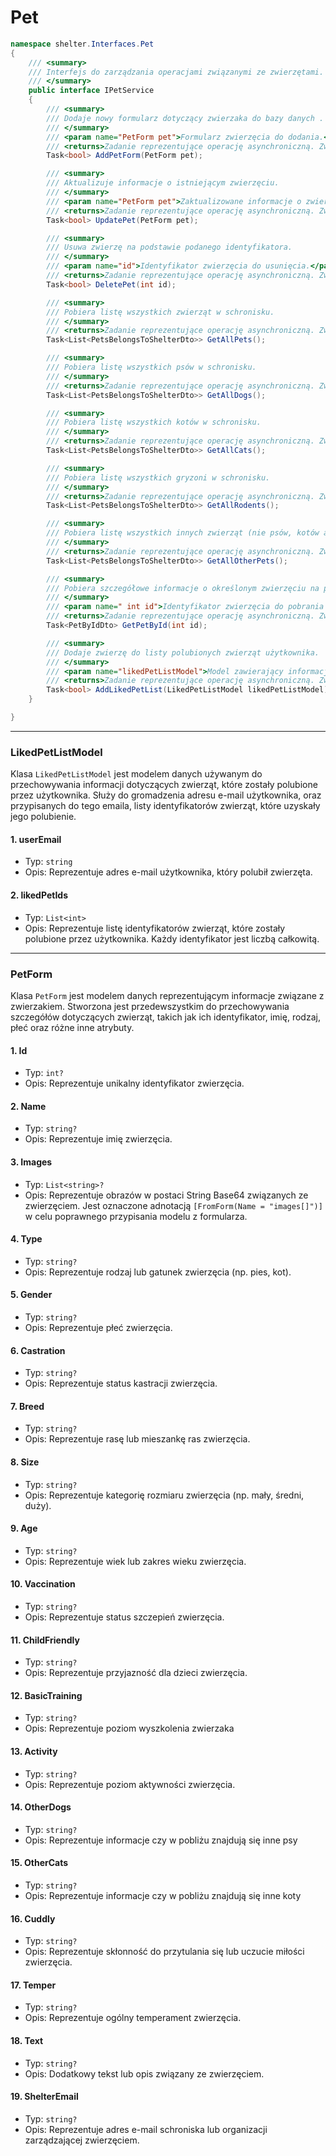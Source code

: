 # Pet

```csharp
namespace shelter.Interfaces.Pet
{
    /// <summary>
    /// Interfejs do zarządzania operacjami związanymi ze zwierzętami.
    /// </summary>
    public interface IPetService
    {
        /// <summary>
        /// Dodaje nowy formularz dotyczący zwierzaka do bazy danych .
        /// </summary>
        /// <param name="PetForm pet">Formularz zwierzęcia do dodania.</param>
        /// <returns>Zadanie reprezentujące operację asynchroniczną. Zwraca true, jeśli formularz zwierzęcia został pomyślnie dodany.</returns>
        Task<bool> AddPetForm(PetForm pet);

        /// <summary>
        /// Aktualizuje informacje o istniejącym zwierzęciu.
        /// </summary>
        /// <param name="PetForm pet">Zaktualizowane informacje o zwierzęciu.</param>
        /// <returns>Zadanie reprezentujące operację asynchroniczną. Zwraca true, jeśli informacje o zwierzęciu zostały pomyślnie zaktualizowane.</returns>
        Task<bool> UpdatePet(PetForm pet);

        /// <summary>
        /// Usuwa zwierzę na podstawie podanego identyfikatora.
        /// </summary>
        /// <param name="id">Identyfikator zwierzęcia do usunięcia.</param>
        /// <returns>Zadanie reprezentujące operację asynchroniczną. Zwraca true, jeśli zwierzę zostało pomyślnie usunięte.</returns>
        Task<bool> DeletePet(int id);

        /// <summary>
        /// Pobiera listę wszystkich zwierząt w schronisku.
        /// </summary>
        /// <returns>Zadanie reprezentujące operację asynchroniczną. Zwraca listę zwierząt należących do schroniska.</returns>
        Task<List<PetsBelongsToShelterDto>> GetAllPets();

        /// <summary>
        /// Pobiera listę wszystkich psów w schronisku.
        /// </summary>
        /// <returns>Zadanie reprezentujące operację asynchroniczną. Zwraca listę psów należących do schroniska.</returns>
        Task<List<PetsBelongsToShelterDto>> GetAllDogs();

        /// <summary>
        /// Pobiera listę wszystkich kotów w schronisku.
        /// </summary>
        /// <returns>Zadanie reprezentujące operację asynchroniczną. Zwraca listę kotów należących do schroniska.</returns>
        Task<List<PetsBelongsToShelterDto>> GetAllCats();

        /// <summary>
        /// Pobiera listę wszystkich gryzoni w schronisku.
        /// </summary>
        /// <returns>Zadanie reprezentujące operację asynchroniczną. Zwraca listę gryzoni należących do schroniska.</returns>
        Task<List<PetsBelongsToShelterDto>> GetAllRodents();

        /// <summary>
        /// Pobiera listę wszystkich innych zwierząt (nie psów, kotów ani gryzoni) w schronisku.
        /// </summary>
        /// <returns>Zadanie reprezentujące operację asynchroniczną. Zwraca listę innych zwierząt należących do schroniska.</returns>
        Task<List<PetsBelongsToShelterDto>> GetAllOtherPets();

        /// <summary>
        /// Pobiera szczegółowe informacje o określonym zwierzęciu na podstawie podanego identyfikatora.
        /// </summary>
        /// <param name=" int id">Identyfikator zwierzęcia do pobrania informacji.</param>
        /// <returns>Zadanie reprezentujące operację asynchroniczną. Zwraca szczegółowe informacje o określonym zwierzęciu.</returns>
        Task<PetByIdDto> GetPetById(int id);

        /// <summary>
        /// Dodaje zwierzę do listy polubionych zwierząt użytkownika.
        /// </summary>
        /// <param name="likedPetListModel">Model zawierający informacje o polubionym zwierzęciu i użytkowniku.</param>
        /// <returns>Zadanie reprezentujące operację asynchroniczną. Zwraca true, jeśli zwierzę zostało pomyślnie dodane do listy polubionych zwierząt.</returns>
        Task<bool> AddLikedPetList(LikedPetListModel likedPetListModel);
    }

}
```

***



### LikedPetListModel

Klasa `LikedPetListModel` jest modelem danych używanym do przechowywania informacji dotyczących zwierząt, które zostały polubione przez użytkownika. Służy do gromadzenia adresu e-mail użytkownika, oraz  przypisanych do tego emaila, listy identyfikatorów zwierząt, które uzyskały jego polubienie.

#### 1. userEmail

* Typ: `string`
* Opis: Reprezentuje adres e-mail użytkownika, który polubił zwierzęta.

#### 2. likedPetIds

* Typ: `List<int>`
* Opis: Reprezentuje listę identyfikatorów zwierząt, które zostały polubione przez użytkownika. Każdy identyfikator jest liczbą całkowitą.

***



### PetForm

Klasa `PetForm` jest modelem danych reprezentującym informacje związane z zwierzakiem. Stworzona jest przedewszystkim do przechowywania szczegółów dotyczących zwierząt, takich jak ich identyfikator, imię, rodzaj, płeć oraz różne inne atrybuty.&#x20;

#### 1. Id

* Typ: `int?`
* Opis: Reprezentuje unikalny identyfikator zwierzęcia.

#### 2. Name

* Typ: `string?`
* Opis: Reprezentuje imię zwierzęcia.

#### 3. Images

* Typ: `List<string>?`
* Opis: Reprezentuje obrazów w postaci String Base64 związanych ze zwierzęciem. Jest oznaczone adnotacją `[FromForm(Name = "images[]")]` w celu poprawnego przypisania modelu z formularza.

#### 4. Type

* Typ: `string?`
* Opis: Reprezentuje rodzaj lub gatunek zwierzęcia (np. pies, kot).

#### 5. Gender

* Typ: `string?`
* Opis: Reprezentuje płeć zwierzęcia.

#### 6. Castration

* Typ: `string?`
* Opis: Reprezentuje status kastracji zwierzęcia.

#### 7. Breed

* Typ: `string?`
* Opis: Reprezentuje rasę lub mieszankę ras zwierzęcia.

#### 8. Size

* Typ: `string?`
* Opis: Reprezentuje kategorię rozmiaru zwierzęcia (np. mały, średni, duży).

#### 9. Age

* Typ: `string?`
* Opis: Reprezentuje wiek lub zakres wieku zwierzęcia.

#### 10. Vaccination

* Typ: `string?`
* Opis: Reprezentuje status szczepień zwierzęcia.

#### 11. ChildFriendly

* Typ: `string?`
* Opis: Reprezentuje przyjazność dla dzieci zwierzęcia.

#### 12. BasicTraining

* Typ: `string?`
* Opis: Reprezentuje poziom wyszkolenia zwierzaka

#### 13. Activity

* Typ: `string?`
* Opis: Reprezentuje poziom aktywności zwierzęcia.

#### 14. OtherDogs

* Typ: `string?`
* Opis: Reprezentuje informacje czy w pobliżu znajdują się inne psy

#### 15. OtherCats

* Typ: `string?`
* Opis: Reprezentuje informacje czy w pobliżu znajdują się inne koty

#### 16. Cuddly

* Typ: `string?`
* Opis: Reprezentuje skłonność do przytulania się lub uczucie miłości zwierzęcia.

#### 17. Temper

* Typ: `string?`
* Opis: Reprezentuje ogólny temperament zwierzęcia.

#### 18. Text

* Typ: `string?`
* Opis: Dodatkowy tekst lub opis związany ze zwierzęciem.

#### 19. ShelterEmail

* Typ: `string?`
* Opis: Reprezentuje adres e-mail schroniska lub organizacji zarządzającej zwierzęciem.
